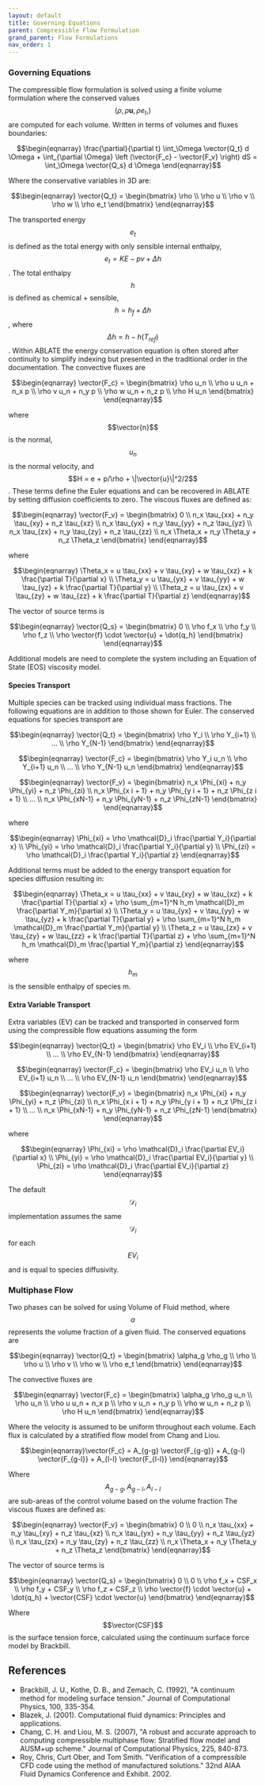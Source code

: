 ```yaml
---
layout: default
title: Governing Equations
parent: Compressible Flow Formulation
grand_parent: Flow Formulations
nav_order: 1
---
```


### Governing Equations
The compressible flow formulation is solved using a finite volume formulation where the conserved values $$(\rho, \rho\boldsymbol{u}, \rho e_t,)$$ are computed for each volume.  Written in terms of volumes and fluxes boundaries:

$$\begin{eqnarray}
\frac{\partial}{\partial t} \int_\Omega \vector{Q_t} d \Omega + \int_{\partial \Omega} \left (\vector{F_c} - \vector{F_v} \right) dS = \int_\Omega \vector{Q_s} d \Omega
\end{eqnarray}$$

Where the conservative variables in 3D are:

$$\begin{eqnarray}
\vector{Q_t} = \begin{bmatrix} \rho \\ \rho u \\ \rho v \\ \rho w \\ \rho e_t \end{bmatrix}
\end{eqnarray}$$

The transported energy $$e_t$$ is defined as the total energy with only sensible internal enthalpy, $$e_t = KE - pv + \Delta h$$.  The total enthalpy $$h$$ is defined as chemical + sensible, $$h = h_f + \Delta h$$, where $$ \Delta h = h - h(T_{ref})$$.  Within ABLATE the energy conservation equation is often stored after continuity to simplify indexing but presented in the traditional order in the documentation. The convective fluxes are

$$\begin{eqnarray}
\vector{F_c} = \begin{bmatrix} \rho u_n \\ \rho u u_n + n_x p \\ \rho v u_n + n_y p \\ \rho w u_n + n_z p \\ \rho H u_n \end{bmatrix}
\end{eqnarray}$$

where $$\vector{n}$$ is the normal, $$u_n$$ is the normal velocity, and $$H = e + p/\rho + \|\vector{u}\|^2/2$$.  These terms define the Euler equations and can be recovered in ABLATE by setting diffusion coefficients to zero.  The viscous fluxes are defined as:

$$\begin{eqnarray}
\vector{F_v} = \begin{bmatrix}
    0 \\
    n_x \tau_{xx}  + n_y \tau_{xy} + n_z \tau_{xz} \\
    n_x \tau_{yx}  + n_y \tau_{yy} + n_z \tau_{yz} \\
    n_x \tau_{zx}  + n_y \tau_{zy} + n_z \tau_{zz} \\
    n_x \Theta_x   + n_y \Theta_y  + n_z \Theta_z 
\end{bmatrix} 
\end{eqnarray}$$

where

$$\begin{eqnarray}
\Theta_x = u \tau_{xx} + v \tau_{xy} + w \tau_{xz} + k \frac{\partial T}{\partial x} \\
\Theta_y = u \tau_{yx} + v \tau_{yy} + w \tau_{yz} + k \frac{\partial T}{\partial y} \\
\Theta_z = u \tau_{zx} + v \tau_{zy} + w \tau_{zz} + k \frac{\partial T}{\partial z}
\end{eqnarray}$$

The vector of source terms is

$$\begin{eqnarray}
\vector{Q_s} = \begin{bmatrix}
    0 \\
    \rho f_x \\
    \rho f_y \\
    \rho f_z \\
    \rho \vector{f} \cdot \vector{u} + \dot{q_h}
    \end{bmatrix}
\end{eqnarray}$$

Additional models are need to complete the system including an Equation of State (EOS) viscosity model.

#### Species Transport
Multiple species can be tracked using individual mass fractions.  The following equations are in addition to those shown for Euler.  The conserved equations for species transport are

$$\begin{eqnarray}
\vector{Q_t} = \begin{bmatrix} \rho Y_i \\ \rho Y_{i+1} \\ ... \\ \rho Y_{N-1} \end{bmatrix}
\end{eqnarray}$$

$$\begin{eqnarray}
\vector{F_c} = \begin{bmatrix} \rho Y_i u_n \\ \rho Y_{i+1} u_n  \\ ... \\ \rho Y_{N-1} u_n  \end{bmatrix}
\end{eqnarray}$$

$$\begin{eqnarray}
\vector{F_v} = \begin{bmatrix}
n_x \Phi_{xi}  + n_y \Phi_{yi} + n_z \Phi_{zi} \\
n_x \Phi_{x i + 1}  + n_y \Phi_{y i + 1} + n_z \Phi_{z i + 1} \\
... \\
n_x \Phi_{xN-1}  + n_y \Phi_{yN-1} + n_z \Phi_{zN-1}
\end{bmatrix}
\end{eqnarray}$$

where

$$\begin{eqnarray}
\Phi_{xi} = \rho \mathcal{D}_i \frac{\partial Y_i}{\partial x} \\
\Phi_{yi} = \rho \mathcal{D}_i \frac{\partial Y_i}{\partial y} \\
\Phi_{zi} = \rho \mathcal{D}_i \frac{\partial Y_i}{\partial z}
\end{eqnarray}$$

Additional terms must be added to the energy transport equation for species diffusion resulting in:

$$\begin{eqnarray}
\Theta_x = u \tau_{xx} + v \tau_{xy} + w \tau_{xz} + k \frac{\partial T}{\partial x} + \rho \sum_{m=1}^N h_m \mathcal{D}_m \frac{\partial Y_m}{\partial x} \\
\Theta_y = u \tau_{yx} + v \tau_{yy} + w \tau_{yz} + k \frac{\partial T}{\partial y} + \rho \sum_{m=1}^N h_m \mathcal{D}_m \frac{\partial Y_m}{\partial y} \\
\Theta_z = u \tau_{zx} + v \tau_{zy} + w \tau_{zz} + k \frac{\partial T}{\partial z} + \rho \sum_{m=1}^N h_m \mathcal{D}_m \frac{\partial Y_m}{\partial z}
\end{eqnarray}$$

where $$h_m$$ is the sensible enthalpy of species m.

#### Extra Variable Transport
Extra variables (EV) can be tracked and transported in conserved form using the compressible flow equations assuming the form

$$\begin{eqnarray}
\vector{Q_t} = \begin{bmatrix} \rho EV_i \\ \rho EV_{i+1} \\ ... \\ \rho EV_{N-1} \end{bmatrix}
\end{eqnarray}$$

$$\begin{eqnarray}
\vector{F_c} = \begin{bmatrix} \rho EV_i u_n \\ \rho EV_{i+1} u_n  \\ ... \\ \rho EV_{N-1} u_n  \end{bmatrix}
\end{eqnarray}$$

$$\begin{eqnarray}
\vector{F_v} = \begin{bmatrix}
n_x \Phi_{xi}  + n_y \Phi_{yi} + n_z \Phi_{zi} \\
n_x \Phi_{x i + 1}  + n_y \Phi_{y i + 1} + n_z \Phi_{z i + 1} \\
... \\
n_x \Phi_{xN-1}  + n_y \Phi_{yN-1} + n_z \Phi_{zN-1}
\end{bmatrix}
\end{eqnarray}$$

where

$$\begin{eqnarray}
\Phi_{xi} = \rho \mathcal{D}_i \frac{\partial EV_i}{\partial x} \\
\Phi_{yi} = \rho \mathcal{D}_i \frac{\partial EV_i}{\partial y} \\
\Phi_{zi} = \rho \mathcal{D}_i \frac{\partial EV_i}{\partial z}
\end{eqnarray}$$

The default $$\mathcal{D}_i$$ implementation assumes the same $$\mathcal{D}_i$$ for each $$EV_i$$ and is equal to species diffusivity.   

### Multiphase Flow
Two phases can be solved for using Volume of Fluid method, where $$\alpha$$ represents the volume fraction of a given fluid.  The conserved equations are

$$\begin{eqnarray}
\vector{Q_t} = \begin{bmatrix} \alpha_g \rho_g \\ \rho \\ \rho u \\ \rho v \\ \rho w \\ \rho e_t \end{bmatrix}
\end{eqnarray}$$

The convective fluxes are

$$\begin{eqnarray}
\vector{F_c} = \begin{bmatrix} \alpha_g \rho_g u_n \\ \rho u_n \\ \rho u u_n + n_x p \\ \rho v u_n + n_y p \\ \rho w u_n + n_z p \\ \rho H u_n \end{bmatrix}
\end{eqnarray}$$


Where the velocity is assumed to be uniform throughout each volume. Each flux is calculated by a stratified flow model from Chang and Liou.

$$\begin{eqnarray}\vector{F_c} = A_{g-g} \vector{F_{g-g}} + A_{g-l} \vector{F_{g-l}} + A_{l-l} \vector{F_{l-l}} \end{eqnarray}$$

Where $$A_{g-g}, A_{g-l}, A_{l-l}$$ are sub-areas of the control volume based on the volume fraction
The viscous fluxes are defined as:

$$\begin{eqnarray}
\vector{F_v} = \begin{bmatrix}
0 \\
0 \\
n_x \tau_{xx}  + n_y \tau_{xy} + n_z \tau_{xz} \\
n_x \tau_{yx}  + n_y \tau_{yy} + n_z \tau_{yz} \\
n_x \tau_{zx}  + n_y \tau_{zy} + n_z \tau_{zz} \\
n_x \Theta_x   + n_y \Theta_y  + n_z \Theta_z
\end{bmatrix}
\end{eqnarray}$$

The vector of source terms is

$$\begin{eqnarray}
\vector{Q_s} = \begin{bmatrix}
0 \\
0 \\
\rho f_x + CSF_x \\
\rho f_y + CSF_y \\
\rho f_z + CSF_z \\
\rho \vector{f} \cdot \vector{u} + \dot{q_h} + \vector{CSF} \cdot \vector{u}
\end{bmatrix}
\end{eqnarray}$$

Where $$\vector{CSF}$$ is the surface tension force, calculated using the continuum surface force model by Brackbill.

## References
 - Brackbill, J. U., Kothe, D. B., and Zemach, C. (1992), "A continuum method for modeling surface tension." Journal of Computational Physics, 100, 335-354.
 - Blazek, J. (2001). Computational fluid dynamics: Principles and applications.
 - Chang, C. H. and Liou, M. S. (2007), "A robust and accurate approach to computing compressible multiphase flow: Stratified flow model and AUSM+up scheme." Journal of Computational Physics, 225, 840-873.
 - Roy, Chris, Curt Ober, and Tom Smith. "Verification of a compressible CFD code using the method of manufactured solutions." 32nd AIAA Fluid Dynamics Conference and Exhibit. 2002.
